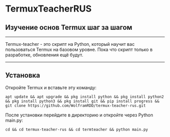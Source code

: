 # TermuxTeacherRUS
## Изучение основ Termux шаг за шагом


------------

Termux-teacher - это скрипт на Python, который  научит вас пользоваться Termux на базовом уровне. Пока что скрипт только в разработке, обновления ещё будут.

------------

## Установка

Откройте Termux и вставьте эту команду:

`apt update && apt upgrade && pkg install python && pkg install python2 && pkg install python3 && pkg install git && pip install progress && git clone https://github.com/WolframRDD/termux-teacher-rus.git`

После установки перейдите в директорию и откройте через Python main.py:

`cd && cd termux-teacher-rus && cd termteacher && python main.py`

